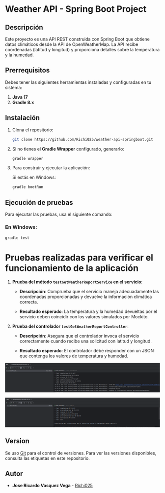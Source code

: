 
# Weather API - Spring Boot Project

## Descripción

Este proyecto es una API REST construida con Spring Boot que obtiene datos climáticos desde la API de OpenWeatherMap. La API recibe coordenadas (latitud y longitud) y proporciona detalles sobre la temperatura y la humedad.

## Prerrequisitos

Debes tener las siguientes herramientas instaladas y configuradas en tu sistema:

1. **Java 17**
2. **Gradle 8.x**

## Instalación

1. Clona el repositorio:
   ```bash
   git clone https://github.com/Richi025/weather-api-springboot.git
   ```

2. Si no tienes el **Gradle Wrapper** configurado, generarlo:
   ```bash
   gradle wrapper
   ```

3. Para construir y ejecutar la aplicación:

   Si estás en Windows:
   ```bash
   gradle bootRun
   ```


## Ejecución de pruebas

Para ejecutar las pruebas, usa el siguiente comando:

### En Windows:
```bash
gradle test
```

# Pruebas realizadas para verificar el funcionamiento de la aplicación

1. **Prueba del método `testGetWeatherReportService` en el servicio**:
   - **Descripción**: Comprueba que el servicio maneja adecuadamente las coordenadas proporcionadas y devuelve la información climática correcta.
   
   - **Resultado esperado**: La temperatura y la humedad devueltas por el servicio deben coincidir con los valores simulados por Mockito.

2. **Prueba del controlador `testGetWeatherReportController`**:
   - **Descripción**: Asegura que el controlador invoca el servicio correctamente cuando recibe una solicitud con latitud y longitud.
   
   - **Resultado esperado**: El controlador debe responder con un JSON que contenga los valores de temperatura y humedad.

![img.png](images%2Fimg.png)

![img.png](img.png)

## Version

Se uso [Git](https://github.com/) para el control de versiones. Para ver las versiones disponibles, consulta las etiquetas en este repositorio.

## Autor

* **Jose Ricardo Vasquez Vega** - [Richi025](https://github.com/Richi025)